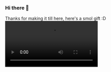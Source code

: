 ### Hi there 👋

Thanks for making it till here, here's a smol gift :D <br>
![](https://user-images.githubusercontent.com/93096256/231954239-426a7e2d-0c83-4c6f-810d-8ef75297e477.mp4)

